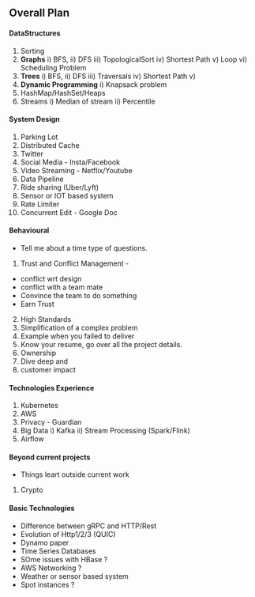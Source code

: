 ## Overall Plan

#### DataStructures
1. Sorting
2. **Graphs**
i) BFS, ii) DFS iii) TopologicalSort iv) Shortest Path v) Loop vi) Scheduling Problem
3. **Trees**
i) BFS, ii) DFS iii) Traversals iv) Shortest Path v) 
4. **Dynamic Programming**
i) Knapsack problem
5. HashMap/HashSet/Heaps
6. Streams
i) Median of stream ii) Percentile

#### System Design
1) Parking Lot
2) Distributed Cache
3) Twitter
4) Social Media - Insta/Facebook
5) Video Streaming - Netflix/Youtube
6) Data Pipeline
7) Ride sharing (Uber/Lyft)
8) Sensor or IOT based system 
9) Rate Limiter
10) Concurrent Edit - Google Doc 

#### Behavioural
- Tell me about a time type of questions.
1. Trust and Conflict Management - 
- conflict wrt design
- conflict with a team mate
- Convince the team to do something
- Earn Trust
2. High Standards
3. Simplification of a complex problem
4. Example when you failed to deliver
6. Know your resume, go over all the project details.
7. Ownership
8. Dive deep and 
9. customer impact

#### Technologies Experience
1. Kubernetes
2. AWS
3. Privacy - Guardian
4. Big Data i) Kafka ii) Stream Processing (Spark/Flink) 
5. Airflow

#### Beyond current projects
- Things leart outside current work 
1. Crypto

#### Basic Technologies
- Difference between gRPC and HTTP/Rest
- Evolution of Http1/2/3 (QUIC)
- Dynamo paper
- Time Series Databases
- SOme issues with HBase ?
- AWS Networking ?
- Weather or sensor based system
- Spot instances ?


